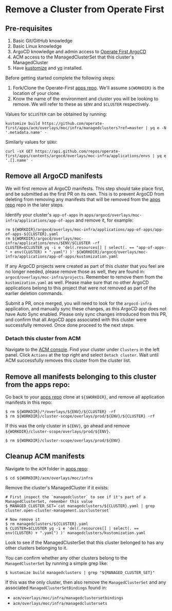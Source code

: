 # Remove a Cluster from Operate First

## Pre-requisites

1. Basic Git/GitHub knowledge
2. Basic Linux knowledge
3. ArgoCD knowledge and admin access to [Operate First ArgoCD][]
4. ACM access to the ManagedClusterSet that this cluster's ManagedCluster
5. Have [kustomize][] and [yq][] installed.

Before getting started complete the following steps:

1. Fork/Clone the Operate-First [apps repo][]. We'll assume `${WORKDIR}` is the location of your clone.
2. Know the name of the environment and cluster you will be looking to remove.
   We will refer to these as `$ENV` and `$CLUSTER` respectively.

Values for `$CLUSTER` can be obtained by running:
```
kustomize build https://github.com/operate-first/apps/acm/overlays/moc/infra/managedclusters?ref=master | yq e -N '.metadata.name' -
```

Similarly values for `$ENV`:

```
curl -sX GET https://api.github.com/repos/operate-first/apps/contents/argocd/overlays/moc-infra/applications/envs | yq e '.[].name' -
```

## Remove all ArgoCD manifests

We will first remove all ArgoCD manifests. This step should take place first, and be submitted as the first PR on its
own. This is to prevent ArgoCD from deleting from removing any manifests that will be removed from the [apps repo][]
repo in the later steps.

Identify your cluster's `app-of-apps` in `apps/argocd/overlays/moc-infra/applications/app-of-apps` and remove it,
for example:

```
rm ${WORKDIR}/argocd/overlays/moc-infra/applications/app-of-apps/app-of-apps-${CLUSTER}.yaml
rm ${WORKDIR}/argocd/overlays/moc-infra/applications/envs/$ENV/$CLUSTER -rf
CLUSTER=$CLUSTER yq -i e 'del(.resources[] | select(. == "app-of-apps-" + env(CLUSTER) + ".yaml") )' ${WORKDIR}/argocd/overlays/moc-infra/applications/app-of-apps/kustomization.yaml
```

If any ArgoCD projects were created as part of this cluster that you feel are no longer needed, please remove those as
well, they are found in: `argocd/overlays/moc-infra/projects`. Remember to remove them from the `kustomization.yaml`
as well. Please make sure that no other ArgoCD applications belong to this project that were not removed as part of
the earlier deletion commands.

Submit a PR, once merged, you will need to look for the `argocd-infra` application, and manually sync these changes,
as this ArgoCD app does not have Auto Sync enabled. Please only sync changes introduced from this PR, and confirm that
all ArgoCD apps associated with this cluster were successfully removed. Once done proceed to the next steps.

### Detach this cluster from ACM

Navigate to the [ACM console][]. Find your cluster under `Clusters` in the left panel. Click `Actions` at the top right
and select `Detach cluster`. Wait until ACM successfully removes this cluster from the cluster list.

## Remove all manifests belonging to this cluster from the apps repo:

Go back to your [apps repo][] clone at `${$WORKDIR}`, and remove all application manifests in this repo:
```
$ rm ${WORKDIR}/*/overlays/${ENV}/${CLUSTER} -rf
$ rm ${WORKDIR}/cluster-scope/overlays/prod/${ENV}/${CLUSTER} -rf
```

If this was the only cluster in `${ENV}`, go ahead and remove `${WORKDIR}/cluster-scope/overlays/prod/${ENV}`.

```
$ rm ${WORKDIR}/cluster-scope/overlays/prod/${ENV}
```

## Cleanup ACM manifests

Navigate to the `ACM` folder in [apps repo][]:

```
$ cd ${WORKDIR}/acm/overlays/moc/infra
```

Remove the cluster's ManagedCluster if it exists:

```
# First inspect the `managedcluster` to see if it's part of a ManagedClusterSet, remember this value
$ MANAGED_CLUSTER_SET=`cat managedclusters/${CLUSTER}.yaml | grep cluster.open-cluster-management.io/clusterset`

# Now remove it
$ rm managedclusters/${CLUSTER}.yaml
$ CLUSTER=$CLUSTER yq -i e 'del(.resources[] | select(. == env(CLUSTER) + ".yaml") )' managedclusters/kustomization.yaml
```

Look to see if the ManagedClusterSet that this cluster belonged to has any other clusters belonging to it.

You can confirm whether any other clusters belong to the `ManagedClusterSet` by running a simple grep like:

```
$ kustomize build managedclusters | grep "${MANAGED_CLUSTER_SET}"
```

If this was the only cluster, then also remove the `ManagedClusterSet` and any associated `ManagedClusterSetBindings` found in:

- `acm/overlays/moc/infra/managedclustersetbindings`
- `acm/overlays/moc/infra/managedclustersets`

[apps repo]: https://github.com/operate-first/apps
[Operate First ArgoCD]: https://argocd.operate-first.cloud/applications
[yq]: https://mikefarah.gitbook.io/yq/
[kustomize]: https://kustomize.io/
[ACM console]: https://multicloud-console.apps.moc-infra.massopen.cloud/multicloud/welcome
